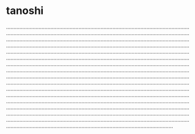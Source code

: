 # tanoshi
.................................................................................................................................................................................................................................................................................................................................................................................................................................................................................................................................................................................................................................................................................................................................................................................................................................................................................................................................................................................................................................................................................................................................................................................................................................................................................................................................................................................................................................................................................................................................................................................................................................................................................................................................................................................................................................................................................................................................................................................................................................................................................................................................................................................